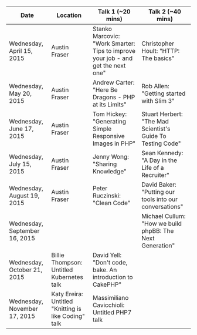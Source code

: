 Date | Location | Talk 1 (~20 mins) | Talk 2 (~40 mins)
-----|----------|-------------------|------------------
Wednesday, April 15, 2015 | Austin Fraser | Stanko Marcovic: "Work Smarter: Tips to improve your job - and get the next one" | Christopher Hoult: "HTTP: The basics"
Wednesday, May 20, 2015 | Austin Fraser | Andrew Carter: "Here Be Dragons - PHP at its Limits" | Rob Allen: "Getting started with Slim 3"
Wednesday, June 17, 2015 | Austin Fraser | Tom Hickey: "Generating Simple Responsive Images in PHP" | Stuart Herbert: "The Mad Scientist's Guide To Testing Code"
Wednesday, July 15, 2015 | Austin Fraser | Jenny Wong: "Sharing Knowledge" | Sean Kennedy: "A Day in the Life of a Recruiter"
Wednesday, August 19, 2015 | Austin Fraser | Peter Ruczinski: "Clean Code" | David Baker: "Putting our tools into our conversations"
Wednesday, September 16, 2015 | | | Michael Cullum: "How we build phpBB: The Next Generation"
Wednesday, October 21, 2015 | Billie Thompson: Untitled Kubernetes talk | David Yell: "Don't code, bake. An introduction to CakePHP"
Wednesday, November 17, 2015 | Katy Ereira: Untitled "Knitting is like Coding" talk | Massimiliano Cavicchioli: Untitled PHP7 talk
